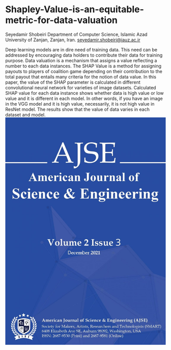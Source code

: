 # Shapley-Value-is-an-equitable-metric-for-data-valuation

Seyedamir Shobeiri
Department of Computer Science, Islamic Azad University of Zanjan, Zanjan, Iran.
seyedamir.shobeiri@iauz.ac.ir

Deep learning models are in dire need of training data. This need can be addressed by encouraging data holders to contribute their data for training purpose. Data valuation is a mechanism that assigns a value reflecting a number to each data instances. The SHAP Value is a method for assigning payouts to players of coalition game depending on their contribution to the total payout that entails many criteria for the notion of data value. In this paper, the value of the SHAP parameter is calculated in different convolutional neural network for varieties of image datasets. Calculated SHAP value for each data instance shows whether data is high value or low value and it is different in each model. In other words, if you have an image in the VGG model and it is high value, necessarily, it is not high value in ResNet model. The results show that the value of data varies in each dataset and model.
<img src="ajse-v2-is3-1_page-0001-min-1087x1536.jpg" > 
